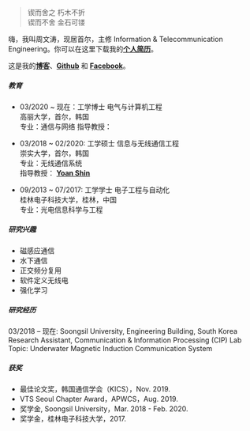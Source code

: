 > 锲而舍之 朽木不折  
> 锲而不舍 金石可镂

嗨，我叫周文涛，现居首尔，主修 Information & Telecommunication Engineering。你可以在这里下载我的[**个人简历**](https://drive.google.com/file/d/1wTLUK5jutQptCSJw998Usj_fLCmxbZf9/view?usp=sharing)。

这是我的[**博客**](https://wentaozhou.cn)、[**Github**](http://github.com/) 和 [**Facebook**](https://www.facebook.com/zhouwentao612)。

##### 教育

- 03/2020 ~ 现在：工学博士 电气与计算机工程  
  高丽大学，首尔，韩国  
  专业：通信与网络
  指导教授：

- 03/2018 ~ 02/2020: 工学硕士 信息与无线通信工程  
  崇实大学，首尔，韩国  
  专业：无线通信系统  
  指导教授： [**Yoan Shin**](https://ieeexplore.ieee.org/author/37279496500)
  
- 09/2013 ~ 07/2017: 工学学士 电子工程与自动化  
  桂林电子科技大学，桂林，中国  
  专业：光电信息科学与工程

##### 研究兴趣

- 磁感应通信
- 水下通信
- 正交频分复用
- 软件定义无线电
- 强化学习

##### 研究经历

03/2018 – 现在: Soongsil University, Engineering Building, South Korea <br>
Research Assistant, Communication & Information Processing (CIP) Lab <br>
Topic: Underwater Magnetic Induction Communication System

##### 获奖

- 最佳论文奖，韩国通信学会（KICS），Nov. 2019. 
- VTS Seoul Chapter Award，APWCS，Aug. 2019.
- 奖学金, Soongsil University，Mar. 2018 - Feb. 2020.
- 奖学金，桂林电子科技大学，2017.

